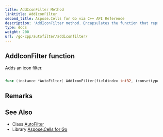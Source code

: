 ```yaml
---
title: AddIconFilter Method 
linktitle: AddIconFilter
second_title: Aspose.Cells for Go via C++ API Reference
description: 'AddIconFilter method. Encapsulates the function that represents addiconfilter in Go.'
type: docs
weight: 200
url: /go-cpp/autofilter/addiconfilter/
---
```


## AddIconFilter function

Adds an icon filter.

```go

func (instance *AutoFilter) AddIconFilter(fieldindex int32, iconsettype IconSetType, iconid int32)  error

```

## Remarks


## See Also

* Class [AutoFilter](../)
* Library [Aspose.Cells for Go](../../)
